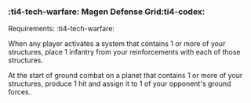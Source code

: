 ### :ti4-tech-warfare: **Magen Defense Grid**:ti4-codex:

Requirements: :ti4-tech-warfare:

When any player activates a system that contains 1 or more of your structures, place 1 infantry from your reinforcements with each of those structures.

At the start of ground combat on a planet that contains 1 or more of your structures, produce 1 hit and assign it to 1 of your opponent's ground forces.
